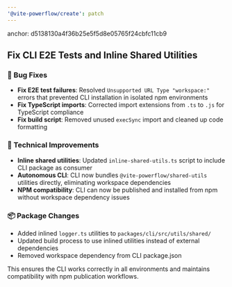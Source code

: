 ```yaml
---
'@vite-powerflow/create': patch
---
```


anchor: d5138130a4f36b25e5f5d8e05765f24cbfc11cb9

## Fix CLI E2E Tests and Inline Shared Utilities

### 🐛 Bug Fixes

- **Fix E2E test failures**: Resolved `Unsupported URL Type "workspace:"` errors that prevented CLI installation in isolated npm environments
- **Fix TypeScript imports**: Corrected import extensions from `.ts` to `.js` for TypeScript compliance
- **Fix build script**: Removed unused `execSync` import and cleaned up code formatting

### 🔧 Technical Improvements

- **Inline shared utilities**: Updated `inline-shared-utils.ts` script to include CLI package as consumer
- **Autonomous CLI**: CLI now bundles `@vite-powerflow/shared-utils` utilities directly, eliminating workspace dependencies
- **NPM compatibility**: CLI can now be published and installed from npm without workspace dependency issues

### 📦 Package Changes

- Added inlined `logger.ts` utilities to `packages/cli/src/utils/shared/`
- Updated build process to use inlined utilities instead of external dependencies
- Removed workspace dependency from CLI package.json

This ensures the CLI works correctly in all environments and maintains compatibility with npm publication workflows.
